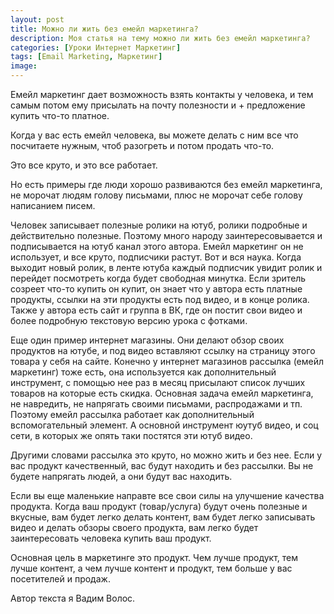```yaml
---
layout: post
title: Можно ли жить без емейл маркетинга?
description: Моя статья на тему можно ли жить без емейл маркетинга?
categories: [Уроки Интернет Маркетинг]
tags: [Email Marketing, Маркетинг]
image:
---
```

Емейл маркетинг дает возможность взять контакты у человека, и тем самым потом ему присылать на почту полезности и + предложение купить что-то платное.

Когда у вас есть емейл человека, вы можете делать с ним все что посчитаете нужным, чтоб разогреть и потом продать что-то.

Это все круто, и это все работает.

Но есть примеры где люди хорошо развиваются без емейл маркетинга, не морочат людям голову письмами, плюс не морочат себе голову написанием писем.

Человек записывает полезные ролики на ютуб, ролики подробные и действительно полезные. Поэтому много народу заинтересовывается и подписывается на ютуб канал этого автора. Емейл маркетинг он не использует, и все круто, подписчики растут. Вот и вся наука. Когда выходит новый ролик, в ленте ютуба каждый подписчик увидит ролик и перейдет посмотреть когда будет свободная минутка. Если зритель созреет что-то купить он купит, он знает что у автора есть платные продукты, ссылки на эти продукты есть под видео, и в конце ролика. Также у автора есть сайт и группа в ВК, где он постит свои видео и более подробную текстовую версию урока с фотками.

Еще один пример интернет магазины. Они делают обзор своих продуктов на ютубе, и под видео вставляют ссылку на страницу этого товара у себя на сайте. Конечно у интернет магазинов рассылка (емейл маркетинг) тоже есть, она используется как дополнительный инструмент, с помощью нее раз в месяц присылают список лучших товаров на которые есть скидка. Основная задача емейл маркетинга, не навредить, не напрягать своими письмами, распродажами и тп. Поэтому емейл рассылка работает как дополнительный вспомогательный элемент. А основной инструмент юутуб видео, и соц сети, в которых же опять таки постятся эти ютуб видео.

Другими словами рассылка это круто, но можно жить и без нее. Если у вас продукт качественный, вас будут находить и без рассылки. Вы не будете напрягать людей, а они будут вас находить.

Если вы еще маленькие направте все свои силы на улучшение качества продукта. Когда ваш продукт (товар/услуга) будут очень полезные и вкусные, вам будет легко делать контент, вам будет легко записывать видео и делать обзоры своего продукта, вам легко будет заинтересовать человека купить ваш продукт.

Основная цель в маркетинге это продукт. Чем лучше продукт, тем лучше контент, а чем лучше контент и продукт, тем больше у вас посетителей и продаж.

Автор текста я Вадим Волос.
